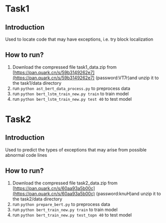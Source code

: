 # Task1
## Introduction
Used to locate code that may have exceptions, i.e. try block localization

## How to run?
1. Download the compressed file task1_data.zip from [https://pan.quark.cn/s/59b3149262e7](https://pan.quark.cn/s/59b3149262e7) (password:VT7r)and unzip it to the task1/data directory
2. run `python ast_bert_data_process.py` to preprocess data
3. run `python bert_lstm_train_new.py train` to train model
4. run `python bert_lstm_train_new.py test 40` to test model


# Task2
## Introduction
Used to predict the types of exceptions that may arise from possible abnormal code lines


## How to run?
1. Download the compressed file task2_data.zip from [https://pan.quark.cn/s/60aa93a5b00c](https://pan.quark.cn/s/60aa93a5b00c) (password:knuH)and unzip it to the task2/data directory
2. run `python prepare_bert.py` to preprocess data
3. run `python bert_train_new.py train` to train model
4. run `python bert_train_new.py test_topn 40` to test model
